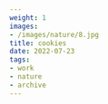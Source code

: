 ```yaml
---
weight: 1
images:
- /images/nature/8.jpg
title: cookies
date: 2022-07-23
tags:
- work
- nature
- archive
---
```

